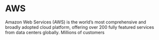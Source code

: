 # AWS
Amazon Web Services (AWS) is the world’s most comprehensive and broadly adopted cloud platform, offering over 200 fully featured services from data centers globally. Millions of customers
